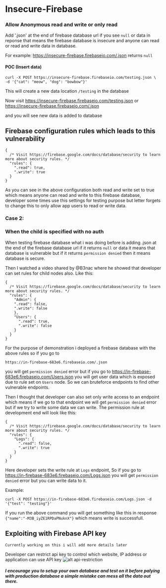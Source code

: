 # Insecure-Firebase

### Allow Anonymous read and write or only read 

Add '.json' at the end of firebase database url if you see `null` or data in reponse that means the firebase database is insecure and anyone can read or read and write data in database.

For example: https://insecure-firebase.firebaseio.com/.json returns `null`


#### POC (Insert data)
```
curl -X POST https://insecure-firebase.firebaseio.com/testing.json \
-d '{"cat": "meow", "dog": "bowbow"}'
```
This will create a new data location `/testing` in the database

Now visit https://insecure-firebase.firebaseio.com/testing.json or https://insecure-firebase.firebaseio.com/.json

and you will see new data is added to database



## Firebase configuration rules which leads to this vulnerability

```
{
  /* Visit https://firebase.google.com/docs/database/security to learn more about security rules. */
  "rules": {
    ".read": true,
    ".write": true
  }
}
```
As you can see in the above configuration both read and write set to true which means anyone can read and write to
this firebase database, developer some times use this settings for testing purpose but letter forgets to change this
to only allow app users to read or write data.

### Case 2:

### When the child is specified with no auth

When testing firebase database what i was doing before is adding .json at the end of the firebase database url if it returns `null` or data it means that database is vulnerable but if it returns `permission denied` then it means database is secure.

Then I watched a video shared by @B3nac where he showed that developer can set rules for child nodes also. Like this:

```
{
  /* Visit https://firebase.google.com/docs/database/security to learn more about security rules. */
  "rules": {
    "Admin": {
    ".read": false,
    ".write": false
    },
    "Users": {
      ".read": true,
      ".write": false
    }
  }
}
```

For the purpose of demonstration i deployed a firebase database with the above rules so if you go to 

`https://in-firebase-683e6.firebaseio.com/.json` 

you will get `permission denied` error but if you go to https://in-firebase-683e6.firebaseio.com/Users.json you will get user data which is exposed due to rule set on `Users` node. So we can bruteforce endpoints to find other vulnerable endpoints.


Then I thought that developer can also set only write access to an endpoint which means if we go to that endpoint we will get `permission denied` error but if we try to write some data we can write. The permission rule at development end will look like this:

```
{
  /* Visit https://firebase.google.com/docs/database/security to learn more about security rules. */
  "rules": {
    "Logs": {
      ".read": false,
      ".write": true
    }
  }
}
```

Here developer sets the write rule at `Logs` endpoint, So if you go to https://in-firebase-683e6.firebaseio.com/Logs.json you will get `permission denied` error but you can write data to it. 

Example:
```
curl -X POST https://in-firebase-683e6.firebaseio.com/Logs.json -d '{"test": "testing"}'
```

If you run the above command you will get something like this in response `{"name":"-M3B_iyZE1RPDaPNuknX"}` which means write is successfull.


## Exploiting with Firebase API key

```
Currently working on this i will add more details later 
```
Developer can restrict api key to control which website, IP address or application can use API key 
![alt api-restriction](https://raw.githubusercontent.com/tauh33dkhan/Hacking-Insecure-Firebase-Database/master/api-restrict.png)

##### I encourage you to setup your own database and test on it before palying with production database a simple mistake can mess all the data out there.

